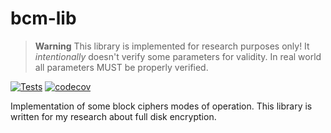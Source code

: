 # bcm-lib

> **Warning** 
> This library is implemented for research purposes only! It *intentionally* doesn't verify some parameters 
> for validity. In real world all parameters MUST be properly verified.

[![Tests](https://github.com/GeorgyFirsov/bcm-lib/actions/workflows/run-tests.yml/badge.svg)](https://github.com/GeorgyFirsov/bcm-lib/actions/workflows/run-tests.yml)
[![codecov](https://codecov.io/gh/GeorgyFirsov/bcm-lib/graph/badge.svg?token=EcjCGoUWfY)](https://codecov.io/gh/GeorgyFirsov/bcm-lib)

Implementation of some block ciphers modes of operation. This library is written for my research about full disk encryption.
